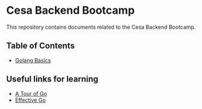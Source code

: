 # Cesa Backend Bootcamp

This repository contains documents related to the Cesa Backend Bootcamp.

## Table of Contents

- [Golang Basics](Golang-Basics.md)

## Useful links for learning

- [A Tour of Go](https://go.dev/tour/welcome/1)
- [Effective Go](https://go.dev/doc/effective_go)